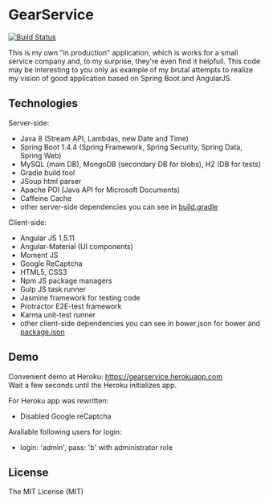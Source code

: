 # GearService
[![Build Status](https://travis-ci.org/Nandtel/gear-service.svg?branch=master)](https://travis-ci.org/Nandtel/gear-service)

This is my own "in production" application, which is works for a small service company and, to my surprise, they're even find it helpfull. This code may be interesting to you only as example of my brutal attempts to realize my vision of good application based on Spring Boot and AngularJS.

## Technologies
Server-side:
- Java 8 (Stream API, Lambdas, new Date and Time)
- Spring Boot 1.4.4 (Spring Framework, Spring Security, Spring Data, Spring Web)
- MySQL (main DB), MongoDB (secondary DB for blobs), H2 (DB for tests)
- Gradle build tool
- JSoup html parser
- Apache POI (Java API for Microsoft Documents)
- Caffeine Cache
- other server-side dependencies you can see in [build.gradle](build.gradle)

Client-side:
- Angular JS 1.5.11
- Angular-Material (UI components)
- Moment JS
- Google ReCaptcha
- HTML5, CSS3
- Npm JS package managers
- Gulp JS task runner
- Jasmine framework for testing code
- Protractor E2E-test framework
- Karma unit-test runner
- other client-side dependencies you can see in bower.json for bower and [package.json](package.json)

## Demo
Сonvenient demo at Heroku: https://gearservice.herokuapp.com <br />
Wait a few seconds until the Heroku initializes app.

For Heroku app was rewritten:
- Disabled Google reCaptcha

Available following users for login:
- login: 'admin', pass: 'b' with administrator role

## License
The MIT License (MIT)

